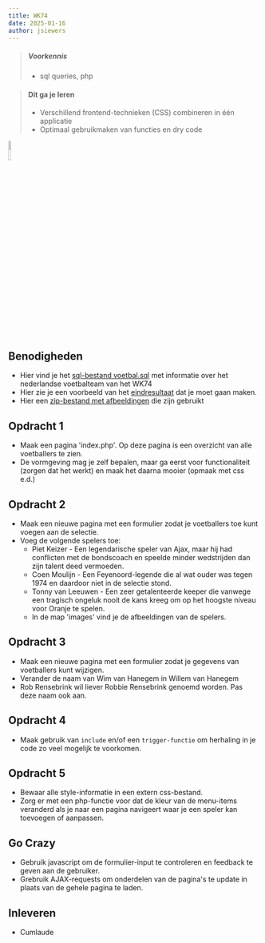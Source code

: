 ```yaml
---
title: WK74
date: 2025-01-16
author: jsiewers
---
```


> ##### Voorkennis
> * sql queries, php

> #### Dit ga je leren
> * Verschillend frontend-technieken (CSS) combineren in één applicatie
> * Optimaal gebruikmaken van functies en dry code


<img src="{{ '/_assets/projecten/project-laptop.png'  }}" style="width:10%;">

## Benodigheden
* Hier vind je het [sql-bestand voetbal.sql](https://static.edutorial.nl/php/toets/voetbal.sql) met informatie over het nederlandse voetbalteam van het WK74
* Hier zie je een voorbeeld van het [eindresultaat](https://static.edutorial.nl/php/voetbal/index.php) dat je moet gaan maken.
* Hier een [zip-bestand met afbeeldingen](https://static.edutorial.nl/php/toets/afbeeldingen.zip) die zijn gebruikt

## Opdracht 1
* Maak een pagina 'index.php'. Op deze pagina is een overzicht van alle voetballers te zien.
* De vormgeving mag je zelf bepalen, maar ga eerst voor functionaliteit (zorgen dat het werkt) en maak het daarna mooier (opmaak met css e.d.)

## Opdracht 2
* Maak een nieuwe pagina met een formulier zodat je voetballers toe kunt voegen aan de selectie.
* Voeg de volgende spelers toe:
  * Piet Keizer - Een legendarische speler van Ajax, maar hij had conflicten met de bondscoach en speelde minder wedstrijden dan zijn talent deed vermoeden.
  * Coen Moulijn - Een Feyenoord-legende die al wat ouder was tegen 1974 en daardoor niet in de selectie stond.
  * Tonny van Leeuwen - Een zeer getalenteerde keeper die vanwege een tragisch ongeluk nooit de kans kreeg om op het hoogste niveau voor Oranje te spelen.
  * In de map 'images' vind je de afbeeldingen van de spelers.

## Opdracht 3
* Maak een nieuwe pagina met een formulier zodat je gegevens van voetballers kunt wijzigen.
* Verander de naam van Wim van Hanegem in Willem van Hanegem
* Rob Rensebrink wil liever Robbie Rensebrink genoemd worden. Pas deze naam ook aan.

## Opdracht 4
* Maak gebruik van `include` en/of een `trigger-functie` om herhaling in je code zo veel mogelijk te voorkomen.

## Opdracht 5
* Bewaar alle style-informatie in een extern css-bestand.
* Zorg er met een php-functie voor dat de kleur van de menu-items veranderd als je naar een pagina navigeert waar je een speler kan toevoegen of aanpassen.

## Go Crazy
* Gebruik javascript om de formulier-input te controleren en feedback te geven aan de gebruiker.
* Grebruik AJAX-requests om onderdelen van de pagina's te update in plaats van de gehele pagina te laden.

## Inleveren
* Cumlaude
